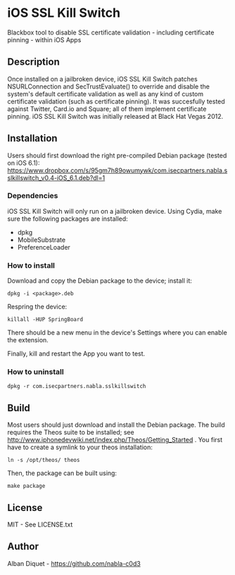 iOS SSL Kill Switch
===================

Blackbox tool to disable SSL certificate validation - including certificate
pinning - within iOS Apps

Description
-----------

Once installed on a jailbroken device, iOS SSL Kill Switch patches
NSURLConnection and SecTrustEvaluate() to override and disable the system's
default certificate validation as well as any kind of custom certificate
validation (such as certificate pinning). It was succesfully tested against
Twitter, Card.io and Square; all of them implement certificate pinning. iOS
SSL Kill Switch was initially released at Black Hat Vegas 2012.


Installation
------------

Users should first download the right pre-compiled Debian package (tested on iOS 6.1):
https://www.dropbox.com/s/95gm7h89owumywk/com.isecpartners.nabla.sslkillswitch_v0.4-iOS_6.1.deb?dl=1

### Dependencies

iOS SSL Kill Switch will only run on a jailbroken device. Using Cydia, make
sure the following packages are installed:
- dpkg
- MobileSubstrate
- PreferenceLoader

### How to install

Download and copy the Debian package to the device; install it:  

    dpkg -i <package>.deb

Respring the device:

    killall -HUP SpringBoard

There should be a new menu in the device's Settings where you can
enable the extension.

Finally, kill and restart the App you want to test.

### How to uninstall

    dpkg -r com.isecpartners.nabla.sslkillswitch


Build
-----

Most users should just download and install the Debian package.
The build requires the Theos suite to be installed; 
see http://www.iphonedevwiki.net/index.php/Theos/Getting_Started .
You first have to create a symlink to your theos installation:

    ln -s /opt/theos/ theos

Then, the package can be built using:

    make package


License
-------

MIT - See LICENSE.txt


Author
------

Alban Diquet - https://github.com/nabla-c0d3
